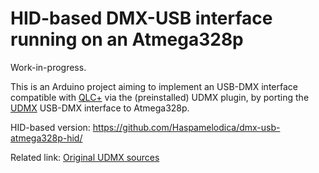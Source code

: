 # HID-based DMX-USB interface running on an Atmega328p

Work-in-progress.

This is an Arduino project aiming to implement an USB-DMX interface compatible with [QLC+](https://qlcplus.org/) via the (preinstalled) UDMX plugin,
by porting the [UDMX](https://anyma.ch/research/udmx/) USB-DMX interface to Atmega328p.

HID-based version: https://github.com/Haspamelodica/dmx-usb-atmega328p-hid/

Related link: [Original UDMX sources](https://github.com/mirdej/udmx)
